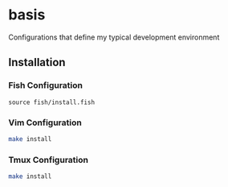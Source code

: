 # basis

Configurations that define my typical development environment

## Installation

### Fish Configuration

```fish
source fish/install.fish
```

### Vim Configuration

```sh
make install
```

### Tmux Configuration

```sh
make install
```
